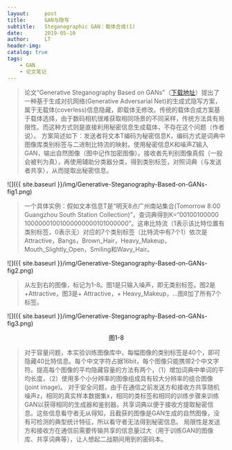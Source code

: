 ```yaml
---
layout:     post
title:      GAN与隐写
subtitle:   Steganographic GAN：载体合成(1)
date:       2019-05-10
author:     LT
header-img: 
catalog: true
tags:
    - GAN
    - 论文笔记
---
```




>论文“Generative Steganography Based on GANs”（[下载地址](https://doi.org/10.1007/978-3-030-00021-9_48)）提出了一种基于生成对抗网络(Generative Adversarial Net)的生成式隐写方案，属于无载体(coverless)信息隐藏，即载体无修改。传统的载体合成方案基于载体选择，由于数码相机很难获取相同场景的不同采样，传统方法具有局限性。而这种方式则是直接利用秘密信息生成载体，不存在这个问题（作者说）。
>方案简述如下：发送者将文本T编码为秘密信息K，编码方式是词典中图像库类别标签与二进制比特流的映射。使用秘密信息K和噪声Z输入GAN，输出自然图像（图中记作加密图像）。接收者先判别图像真假（一般会被判为真），再使用辅助分类器分类，得到类别标签，对照词典（与发送者共享），从而提取出秘密信息。

![]({{ site.baseurl }}/img/Generative-Steganography-Based-on-GANs-fig1.png)

>一个具体实例：假如文本信息T是“明天8点广州南站集合(Tomorrow 8:00 Guangzhou South Station Collection)”，查词典得到K=“00100100000 10000001001000000000101000000”。这串比特流（1表示该比特位置有类别标签，0表示无）对应的7个类别标签（比特流中有7个1）依次是Attractive，Bangs，Brown_Hair，Heavy_Makeup，Mouth_Slightly_Open，Smiling和Wavy_Hair。

![]({{ site.baseurl }}/img/Generative-Steganography-Based-on-GANs-fig2.png)

>从左到右的图像，标记为1-8。图1是只输入噪声，即无类别标签。图2是+Attractive，图3是+ Attractive，+ Heavy_Makeup，…图8加了所有7个标签。

![]({{ site.baseurl }}/img/Generative-Steganography-Based-on-GANs-fig3.png)
<center>图1-8</center>

>对于容量问题，本实验训练图像库中，每幅图像的类别标签是40个，即可隐藏40比特信息。每个中文字符占据16bit，每个图像只能携带2个中文字符。提高每个图像的平均隐藏容量的方法有两个，（1）增加词典中单词的平均长度，（2）使用多个小分辨率的图像组成具有较大分辨率的组合图像(joint image)。
>对于安全问题，由于在通信之前发送方和接收方共享随机噪声z，相同的真实样本数据集x，相同的类标签和相同的训练步骤来训练GAN以获得相同的生成器和鉴别器。共享词典以便于接收方提取秘密信息。这些信息看守者无从得知，且截获的图像是GAN生成的自然图像，没有可检测的典型统计特征，所以看守者无法得到秘密信息。
局限性是发送方和接收方在通信前需要传输共享的信息量过大（用于训练GAN的图像库、共享词典等），让人想起二战期间用到的密码本。

